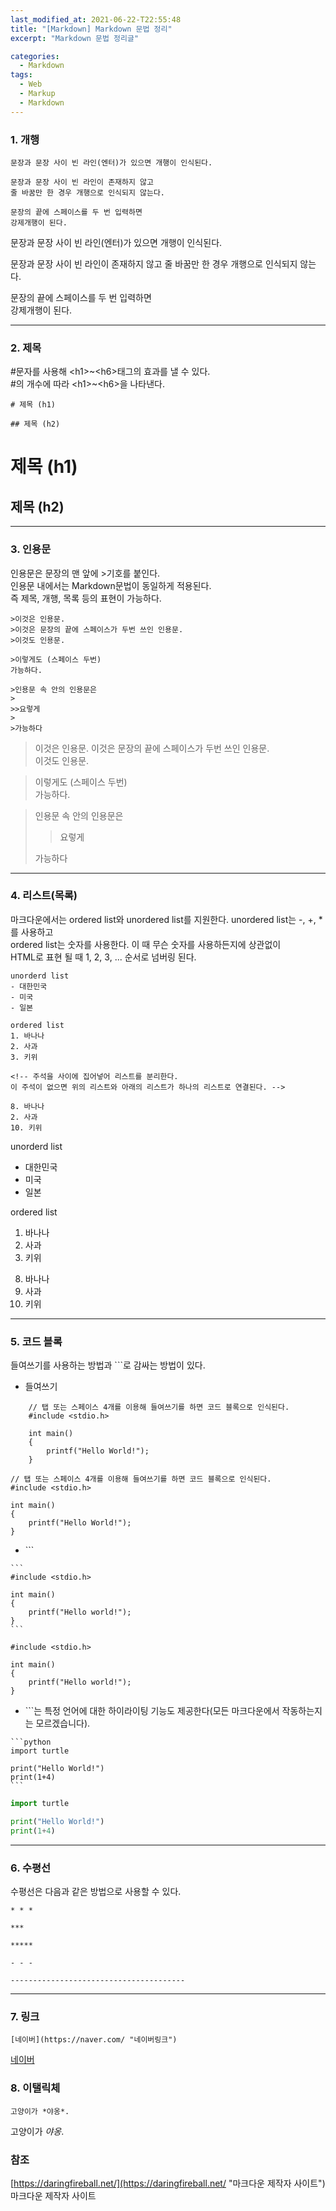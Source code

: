 ```yaml
---
last_modified_at: 2021-06-22-T22:55:48
title: "[Markdown] Markdown 문법 정리"
excerpt: "Markdown 문법 정리글"

categories:
  - Markdown
tags:
  - Web
  - Markup
  - Markdown
---
```


### 1. 개행

```
문장과 문장 사이 빈 라인(엔터)가 있으면 개행이 인식된다.

문장과 문장 사이 빈 라인이 존재하지 않고
줄 바꿈만 한 경우 개행으로 인식되지 않는다.

문장의 끝에 스페이스를 두 번 입력하면
강제개행이 된다.
```

문장과 문장 사이 빈 라인(엔터)가 있으면 개행이 인식된다.

문장과 문장 사이 빈 라인이 존재하지 않고
줄 바꿈만 한 경우 개행으로 인식되지 않는다.

문장의 끝에 스페이스를 두 번 입력하면  
강제개행이 된다.

---

### 2. 제목

\#문자를 사용해 \<h1>~\<h6>태그의 효과를 낼 수 있다.  
\#의 개수에 따라 \<h1>~\<h6>을 나타낸다.

```
# 제목 (h1)

## 제목 (h2)
```

# 제목 (h1)

## 제목 (h2)

---

### 3. 인용문

인용문은 문장의 맨 앞에 >기호를 붙인다.  
인용문 내에서는 Markdown문법이 동일하게 적용된다.  
즉 제목, 개행, 목록 등의 표현이 가능하다.

```
>이것은 인용문.
>이것은 문장의 끝에 스페이스가 두번 쓰인 인용문.
>이것도 인용문.

>이렇게도 (스페이스 두번)
가능하다.

>인용문 속 안의 인용문은
>
>>요렇게
>
>가능하다
```

> 이것은 인용문.
> 이것은 문장의 끝에 스페이스가 두번 쓰인 인용문.  
> 이것도 인용문.

> 이렇게도 (스페이스 두번)  
> 가능하다.

> 인용문 속 안의 인용문은
>
> > 요렇게
>
> 가능하다

---

### 4. 리스트(목록)

마크다운에서는 ordered list와 unordered list를 지원한다.
unordered list는 -, +, \*를 사용하고  
ordered list는 숫자를 사용한다. 이 때 무슨 숫자를 사용하든지에 상관없이  
HTML로 표현 될 때 1, 2, 3, ... 순서로 넘버링 된다.

```
unorderd list
- 대한민국
- 미국
- 일본

ordered list
1. 바나나
2. 사과
3. 키위

<!-- 주석을 사이에 집어넣어 리스트를 분리한다.
이 주석이 없으면 위의 리스트와 아래의 리스트가 하나의 리스트로 연결된다. -->

8. 바나나
2. 사과
10. 키위
```

unorderd list

- 대한민국
- 미국
- 일본

ordered list

1. 바나나
2. 사과
3. 키위

<!-- 주석을 사이에 집어넣어 리스트를 분리한다.
이 주석이 없으면 위의 리스트와 아래의 리스트가 하나의 리스트로 연결된다. -->

8. 바나나
9. 사과
10. 키위

---

### 5. 코드 블록

들여쓰기를 사용하는 방법과 ```로 감싸는 방법이 있다.

- 들여쓰기

```
    // 탭 또는 스페이스 4개를 이용해 들여쓰기를 하면 코드 블록으로 인식된다.
    #include <stdio.h>

    int main()
    {
        printf("Hello World!");
    }
```

    // 탭 또는 스페이스 4개를 이용해 들여쓰기를 하면 코드 블록으로 인식된다.
    #include <stdio.h>

    int main()
    {
        printf("Hello World!");
    }

- \`\`\`

````
```
#include <stdio.h>

int main()
{
    printf("Hello world!");
}
```
````

```
#include <stdio.h>

int main()
{
    printf("Hello world!");
}
```

- \`\`\`는 특정 언어에 대한 하이라이팅 기능도 제공한다(모든 마크다운에서 작동하는지는 모르겠습니다).

````
```python
import turtle

print("Hello World!")
print(1+4)
```
````

```python
import turtle

print("Hello World!")
print(1+4)
```

---

### 6. 수평선

수평선은 다음과 같은 방법으로 사용할 수 있다.

```
* * *

***

*****

- - -

---------------------------------------
```

---

### 7. 링크

```
[네이버](https://naver.com/ "네이버링크")
```

[네이버](https://naver.com/ "네이버링크")

### 8. 이탤릭체

```
고양이가 *야옹*.
```

고양이가 _야옹_.

### 참조

[https://daringfireball.net/](https://daringfireball.net/ "마크다운 제작자 사이트") 마크다운 제작자 사이트
